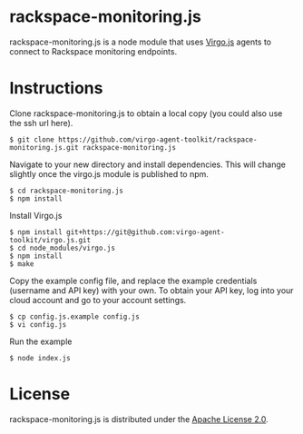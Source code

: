 rackspace-monitoring.js
========

rackspace-monitoring.js is a node module that uses [Virgo.js](http://virgo-agent-toolkit.github.io/) agents to connect to Rackspace monitoring endpoints.

Instructions
============

Clone rackspace-monitoring.js to obtain a local copy (you could also use the ssh url here). 

    $ git clone https://github.com/virgo-agent-toolkit/rackspace-monitoring.js.git rackspace-monitoring.js

Navigate to your new directory and install dependencies. This will change slightly once the virgo.js module
is published to npm. 

    $ cd rackspace-monitoring.js
    $ npm install

Install Virgo.js

    $ npm install git+https://git@github.com:virgo-agent-toolkit/virgo.js.git
    $ cd node_modules/virgo.js
    $ npm install
    $ make

Copy the example config file, and replace the example credentials (username and API key) with your own. To obtain
your API key, log into your cloud account and go to your account settings.

    $ cp config.js.example config.js
    $ vi config.js

Run the example

    $ node index.js

License
=======

rackspace-monitoring.js is distributed under the [Apache License 2.0][apache].

[apache]: http://www.apache.org/licenses/LICENSE-2.0.html
